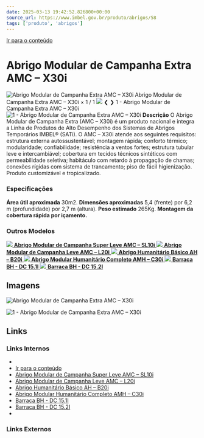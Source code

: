 ```yaml
---
date: 2025-03-13 19:42:52.826800+00:00
source_url: https://www.imbel.gov.br/produto/abrigos/58
tags: ['produto', 'abrigos']
---
```


[](https://www.imbel.gov.br/produto/abrigos/58)
[Ir para o conteúdo](https://www.imbel.gov.br/produto/abrigos/58#conteudo)
# Abrigo Modular de Campanha Extra AMC – X30i
![Abrigo Modular de Campanha Extra AMC – X30i](https://www.imbel.gov.br/storage/produto/58-1680604450.png)
Abrigo Modular de Campanha Extra AMC – X30i
×
1 / 1
![](https://www.imbel.gov.br/storage/produto/58-1680604450.png)
❮ ❯
1 - Abrigo Modular de Campanha Extra AMC – X30i 
![1 - Abrigo Modular de Campanha Extra AMC – X30i ](https://www.imbel.gov.br/storage/produto/58-1680604450.png)
**Descrição**
O Abrigo Modular de Campanha Extra (AMC – X30i) é um produto nacional e integra a Linha de Produtos de Alto Desempenho dos Sistemas de Abrigos Temporários IMBEL® (SATi). O AMC – X30i atende aos seguintes requisitos: estrutura externa autossustentável; montagem rápida; conforto térmico; modularidade; confiabilidade; resistência a ventos fortes; estrutura tubular leve e intercambiável; cobertura em tecidos técnicos sintéticos com permeabilidade seletiva; habitáculo com retardo à propagação de chamas; conexões rígidas com sistema de trancamento; piso de fácil higienização. Produto customizável e tropicalizado. 
### Especificações
**Área útil aproximada**
30m2.
**Dimensões aproximadas**
5,4 (frente) por 6,2 m (profundidade) por 2,7 m (altura).
**Peso estimado**
265Kg.
**Montagem da cobertura rápida por içamento.**
### Outros Modelos
[ ![](https://www.imbel.gov.br/storage/produto/56-1680527716.png) **Abrigo Modular de Campanha Super Leve AMC – SL10i** ](https://www.imbel.gov.br/produto/abrigos/56)
[ ![](https://www.imbel.gov.br/storage/produto/57-1680604213.png) **Abrigo Modular de Campanha Leve AMC – L20i** ](https://www.imbel.gov.br/produto/abrigos/57)
[ ![](https://www.imbel.gov.br/storage/produto/59-1680604769.png) **Abrigo Humanitário Básico AH – B20i** ](https://www.imbel.gov.br/produto/abrigos/59)
[ ![](https://www.imbel.gov.br/storage/produto/60-1680604918.png) **Abrigo Modular Humanitário Completo AMH – C30i** ](https://www.imbel.gov.br/produto/abrigos/60)
[ ![](https://www.imbel.gov.br/storage/produto/61-1683631655.png) **Barraca BH - DC 15.1I** ](https://www.imbel.gov.br/produto/abrigos/61)
[ ![](https://www.imbel.gov.br/storage/produto/62-1680605742.png) **Barraca BH - DC 15.2I** ](https://www.imbel.gov.br/produto/abrigos/62)
[ ](https://www.imbel.gov.br/produto/abrigos/58#home)


## Imagens

![Abrigo Modular de Campanha Extra AMC – X30i](https://www.imbel.gov.br/storage/produto/58-1680604450.png)

![1 - Abrigo Modular de Campanha Extra AMC – X30i ](https://www.imbel.gov.br/storage/produto/58-1680604450.png)



## Links

### Links Internos

- [](https://www.imbel.gov.br/produto/abrigos/58)
- [Ir para o conteúdo](https://www.imbel.gov.br/produto/abrigos/58#conteudo)
- [Abrigo Modular de Campanha Super Leve AMC – SL10i](https://www.imbel.gov.br/produto/abrigos/56)
- [Abrigo Modular de Campanha Leve AMC – L20i](https://www.imbel.gov.br/produto/abrigos/57)
- [Abrigo Humanitário Básico AH – B20i](https://www.imbel.gov.br/produto/abrigos/59)
- [Abrigo Modular Humanitário Completo AMH – C30i](https://www.imbel.gov.br/produto/abrigos/60)
- [Barraca BH - DC 15.1I](https://www.imbel.gov.br/produto/abrigos/61)
- [Barraca BH - DC 15.2I](https://www.imbel.gov.br/produto/abrigos/62)
- [](https://www.imbel.gov.br/produto/abrigos/58#home)

### Links Externos


